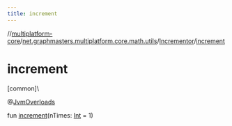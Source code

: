 ```yaml
---
title: increment
---
```

//[multiplatform-core](../../../index.html)/[net.graphmasters.multiplatform.core.math.utils](../index.html)/[Incrementor](index.html)/[increment](increment.html)



# increment



[common]\




@[JvmOverloads](https://kotlinlang.org/api/latest/jvm/stdlib/kotlin.jvm/-jvm-overloads/index.html)



fun [increment](increment.html)(nTimes: [Int](https://kotlinlang.org/api/latest/jvm/stdlib/kotlin/-int/index.html) = 1)




